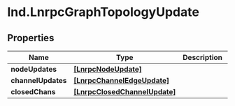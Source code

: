 # lnd.LnrpcGraphTopologyUpdate

## Properties

Name | Type | Description | Notes
------------ | ------------- | ------------- | -------------
**nodeUpdates** | [**[LnrpcNodeUpdate]**](LnrpcNodeUpdate.md) |  | [optional] 
**channelUpdates** | [**[LnrpcChannelEdgeUpdate]**](LnrpcChannelEdgeUpdate.md) |  | [optional] 
**closedChans** | [**[LnrpcClosedChannelUpdate]**](LnrpcClosedChannelUpdate.md) |  | [optional] 



